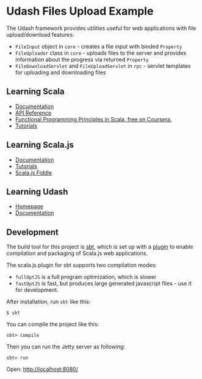 # Udash Files Upload Example

The Udash framework provides utilities useful for web applications with file upload/download features:

* `FileInput` object in `core` - creates a file input with binded `Property`
* `FileUploader` class in `core` - uploads files to the server and provides information about the progress via returned `Property`
* `FileDownloadServlet` and `FileUploadServlet` in `rpc` - servlet templates for uploading and downloading files

## Learning Scala

* [Documentation](http://scala-lang.org/documentation/)
* [API Reference](http://www.scala-lang.org/api/2.11.7/)
* [Functional Programming Principles in Scala, free on Coursera.](https://www.coursera.org/course/progfun)
* [Tutorials](http://docs.scala-lang.org/tutorials/)


## Learning Scala.js

* [Documentation](http://www.scala-js.org/doc/)
* [Tutorials](http://www.scala-js.org/tutorial/)
* [Scala.js Fiddle](http://www.scala-js-fiddle.com/)


## Learning Udash

* [Homepage](http://udash.io/)
* [Documentation](http://guide.udash.io/)


## Development

The build tool for this project is [sbt](http://www.scala-sbt.org), which is 
set up with a [plugin](http://www.scala-js.org/doc/sbt-plugin.html) 
to enable compilation and packaging of Scala.js web applications. 

The scala.js plugin for sbt supports two compilation modes:
 
* `fullOptJS` is a full program optimization, which is slower
* `fastOptJS` is fast, but produces large generated javascript files - use it for development.

After installation, run `sbt` like this:

```
$ sbt
```

You can compile the project like this:

```
sbt> compile 
```

Then you can run the Jetty server as following:

```
sbt> run
```

Open: [http://localhost:8080/](http://localhost:8080/)
